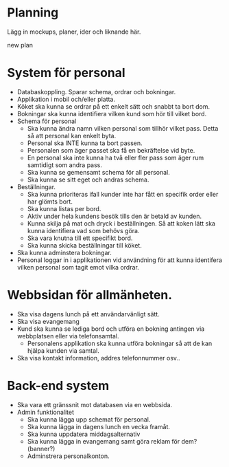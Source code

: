 # Planning
Lägg in mockups, planer, ider och liknande här.

new plan

# System för personal
* Databaskoppling. Sparar schema, ordrar och bokningar.
* Applikation i mobil och/eller platta.
* Köket ska kunna se ordrar på ett enkelt sätt och snabbt ta bort dom.
* Bokningar ska kunna identifiera vilken kund som hör till vilket bord.
* Schema för personal
    - Ska kunna ändra namn vilken personal som tillhör vilket pass. Detta så att personal kan enkelt byta.
    - Personal ska INTE kunna ta bort passen.
    - Personalen som äger passet ska få en bekräftelse vid byte.
    - En personal ska inte kunna ha två eller fler pass som äger rum samtidigt som andra pass.
    - Ska kunna se gemensamt schema för all personal.
    - Ska kunna se sitt eget och andras schema.
* Beställningar.
    - Ska kunna prioriteras ifall kunder inte har fått en specifik order eller har glömts bort.
    - Ska kunna listas per bord.
    - Aktiv under hela kundens besök tills den är betald av kunden.
    - Kunna skilja på mat och dryck i beställningen. Så att koken lätt ska kunna identifiera vad som behövs göra.
    - Ska vara knutna till ett specifikt bord.
    - Ska kunna skicka beställningar till köket.
* Ska kunna adminstera bokningar.
* Personal loggar in i applikationen vid användning för att kunna identifera vilken personal som tagit emot vilka ordrar.
# Webbsidan för allmänheten.
* Ska visa dagens lunch på ett användarvänligt sätt.
* Ska visa evangemang
* Kund ska kunna se lediga bord och utföra en bokning antingen via webbplatsen eller via telefonsamtal.
    - Personalens applikation ska kunna utföra bokningar så att de kan hjälpa kunden via samtal.
* Ska visa kontakt information, addres telefonnummer osv..

  
# Back-end system
* Ska vara ett gränssnit mot databasen via en webbsida.
* Admin funktionalitet
  - Ska kunna lägga upp schemat för personal.
  - Ska kunna lägga in dagens lunch en vecka framåt.
  - Ska kunna uppdatera middagsalternativ
  - Ska kunna lägga in evangemang samt göra reklam för dem?(banner?)
  - Adminstrera personalkonton.
  
